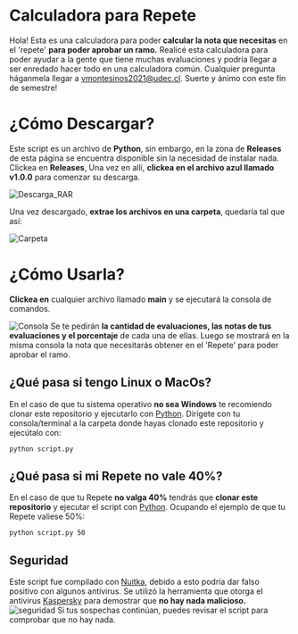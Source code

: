 ﻿# Calculadora para Repete
Hola! Esta es una calculadora para poder **calcular la nota que necesitas** en el 'repete' **para poder aprobar un ramo.** 
Realicé esta calculadora para poder ayudar a la gente que tiene muchas evaluaciones y podría llegar a ser enredado hacer todo en una calculadora común.
Cualquier pregunta háganmela llegar a vmontesinos2021@udec.cl. 
Suerte y ánimo con este fin de semestre!

# ¿Cómo Descargar?
Este script es un archivo de **Python**, sin embargo, en la zona de **Releases** de esta página se encuentra disponible sin la necesidad de instalar nada.
Clickea en  **Releases**, Una vez en allí, **clickea en el archivo azul llamado v1.0.0** para comenzar su descarga.

![Descarga_RAR](https://i.imgur.com/HMc8yUI.png)

Una vez descargado, **extrae los archivos en una carpeta**, quedaría tal que así:

![Carpeta](https://i.imgur.com/5SFaS40.png)

# ¿Cómo Usarla? 
**Clickea en** cualquier archivo llamado **main** y se ejecutará la consola de comandos.

![Consola](https://i.imgur.com/V2xxTB3.png)
Se te pedirán **la cantidad de evaluaciones, las notas de tus evaluaciones y el porcentaje** de cada una de ellas. Luego se mostrará en la misma consola la nota que necesitarás obtener en el 'Repete' para poder aprobar el ramo.

## ¿Qué pasa si tengo Linux o MacOs?
En el caso de que tu sistema operativo **no sea Windows** te recomiendo clonar este repositorio y ejecutarlo con [Python](https://www.python.org/downloads/).
Dirígete con tu consola/terminal a la carpeta donde hayas clonado este repositorio y ejecútalo con:

```
python script.py
```

## ¿Qué pasa si mi Repete no vale 40%?

En el caso de que tu Repete **no valga 40%** tendrás que **clonar este repositorio** y ejecutar el script con [Python](https://www.python.org/downloads/).
Ocupando el ejemplo de que tu Repete valiese 50%:
```
python script.py 50
```
## Seguridad
Este script fue compilado con [Nuitka](https://nuitka.net/), debido a esto podría dar falso positivo con algunos antivirus. Se utilizó la herramienta que otorga el antivirus [Kaspersky](https://opentip.kaspersky.com/) para demostrar que **no hay nada malicioso.**
![seguridad](https://i.imgur.com/p3ehUIl.png)
Si tus sospechas continúan, puedes revisar el script para comprobar que no hay nada.
